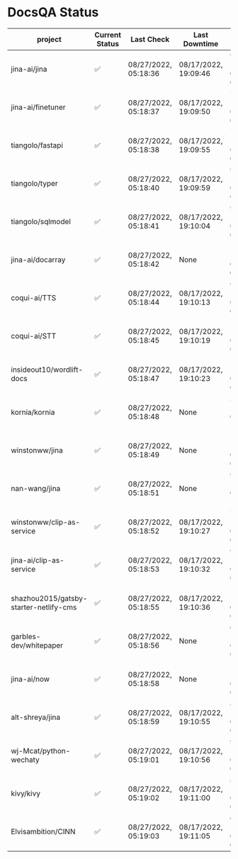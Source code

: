 # DocsQA Status

|               project                |Current Status|     Last Check     |   Last Downtime    |              % Uptime              |
|--------------------------------------|--------------|--------------------|--------------------|------------------------------------|
|jina-ai/jina                          |✅            |08/27/2022, 05:18:36|08/17/2022, 19:09:46|95.545 (since 08/15/2022, 07:09:42) |
|jina-ai/finetuner                     |✅            |08/27/2022, 05:18:37|08/17/2022, 19:09:50|71.431 (since 08/15/2022, 07:09:42) |
|tiangolo/fastapi                      |✅            |08/27/2022, 05:18:38|08/17/2022, 19:09:55|71.434 (since 08/15/2022, 07:09:42) |
|tiangolo/typer                        |✅            |08/27/2022, 05:18:40|08/17/2022, 19:09:59|90.397 (since 08/15/2022, 07:09:42) |
|tiangolo/sqlmodel                     |✅            |08/27/2022, 05:18:41|08/17/2022, 19:10:04|95.560 (since 08/15/2022, 07:09:42) |
|jina-ai/docarray                      |✅            |08/27/2022, 05:18:42|None                |100.000 (since 08/24/2022, 01:39:12)|
|coqui-ai/TTS                          |✅            |08/27/2022, 05:18:44|08/17/2022, 19:10:13|95.557 (since 08/15/2022, 07:09:42) |
|coqui-ai/STT                          |✅            |08/27/2022, 05:18:45|08/17/2022, 19:10:19|71.434 (since 08/15/2022, 07:09:42) |
|insideout10/wordlift-docs             |✅            |08/27/2022, 05:18:47|08/17/2022, 19:10:23|27.384 (since 08/15/2022, 07:09:42) |
|kornia/kornia                         |✅            |08/27/2022, 05:18:48|None                |36.529 (since 08/23/2022, 16:11:04) |
|winstonww/jina                        |✅            |08/27/2022, 05:18:49|None                |100.000 (since 08/26/2022, 06:21:28)|
|nan-wang/jina                         |✅            |08/27/2022, 05:18:51|None                |99.955 (since 08/24/2022, 15:11:24) |
|winstonww/clip-as-service             |✅            |08/27/2022, 05:18:52|08/17/2022, 19:10:27|71.438 (since 08/15/2022, 07:09:42) |
|jina-ai/clip-as-service               |✅            |08/27/2022, 05:18:53|08/17/2022, 19:10:32|95.565 (since 08/15/2022, 07:09:42) |
|shazhou2015/gatsby-starter-netlify-cms|✅            |08/27/2022, 05:18:55|08/17/2022, 19:10:36|71.438 (since 08/15/2022, 07:09:42) |
|garbles-dev/whitepaper                |✅            |08/27/2022, 05:18:56|None                |63.236 (since 08/24/2022, 01:39:12) |
|jina-ai/now                           |✅            |08/27/2022, 05:18:58|None                |100.000 (since 08/24/2022, 01:39:12)|
|alt-shreya/jina                       |✅            |08/27/2022, 05:18:59|08/17/2022, 19:10:55|89.667 (since 08/15/2022, 07:09:42) |
|wj-Mcat/python-wechaty                |✅            |08/27/2022, 05:19:01|08/17/2022, 19:10:56|94.220 (since 08/15/2022, 07:09:42) |
|kivy/kivy                             |✅            |08/27/2022, 05:19:02|08/17/2022, 19:11:00|89.669 (since 08/15/2022, 07:09:42) |
|Elvisambition/CINN                    |✅            |08/27/2022, 05:19:03|08/17/2022, 19:11:05|65.543 (since 08/15/2022, 07:09:42) |
